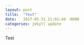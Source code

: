```yaml
---
layout: post
title:  "Test"
date:   2017-05-31 11:01:49 -0600
categories: jekyll update
---
```

Test